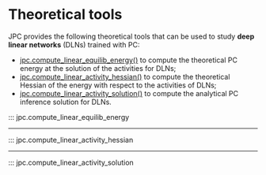 # Theoretical tools

JPC provides the following theoretical tools that can be used to study 
**deep linear networks** (DLNs) trained with PC: 

* [jpc.compute_linear_equilib_energy()](https://thebuckleylab.github.io/jpc/api/Theoretical%20tools/#jpc.compute_linear_equilib_energy) 
to compute the theoretical PC energy at the solution of the activities for DLNs;
* [jpc.compute_linear_activity_hessian()](https://thebuckleylab.github.io/jpc/api/Theoretical%20tools/#jpc.compute_linear_activity_hessian) 
to compute the theoretical Hessian of the energy with respect to the activities of DLNs; 
* [jpc.compute_linear_activity_solution()](https://thebuckleylab.github.io/jpc/api/Theoretical%20tools/#jpc.compute_linear_activity_solution) 
to compute the analytical PC inference solution for DLNs.

::: jpc.compute_linear_equilib_energy

---

::: jpc.compute_linear_activity_hessian

---

::: jpc.compute_linear_activity_solution